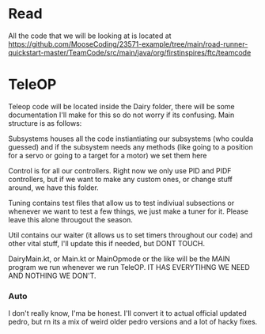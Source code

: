 # Read

All the code that we will be looking at is located at <https://github.com/MooseCoding/23571-example/tree/main/road-runner-quickstart-master/TeamCode/src/main/java/org/firstinspires/ftc/teamcode>

# TeleOP

Teleop code will be located inside the Dairy folder, there will be some documentation I'll make for this so do not worry if its confusing. Main structure is as follows: 

Subsystems houses all the code instiantiating our subsystems (who coulda guessed) and if the subsystem needs any methods (like going to a position for a servo or going to a target for a motor) we set them here

Control is for all our controllers. Right now we only use PID and PIDF controllers, but if we want to make any custom ones, or change stuff around, we have this folder.

Tuning contains test files that allow us to test indiviual subsections or whenever we want to test a few things, we just make a tuner for it. Please leave this alone througout the season.

Util contains our waiter (it allows us to set timers throughout our code) and other vital stuff, I'll update this if needed, but DONT TOUCH.

DairyMain.kt, or Main.kt or MainOpmode or the like will be the MAIN program we run whenever we run TeleOP. IT HAS EVERYTIHNG WE NEED AND NOTHING WE DON'T.


### Auto

I don't really know, I'ma be honest. I'll convert it to actual official updated pedro, but rn its a mix of weird older pedro versions and a lot of hacky fixes.
